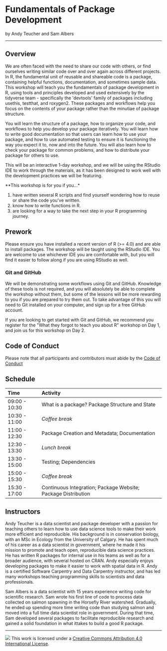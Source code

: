 # Fundamentals of Package Development


by Andy Teucher and Sam Albers

------------------------------------------------------------------------

## Overview

We are often faced with the need to share our code with others, or find ourselves writing similar code over and over again across different projects.
In R, the fundamental unit of reusable and shareable code is a package, containing helpful functions, documentation, and sometimes sample data.
This workshop will teach you the fundamentals of package development in R, using tools and principles developed and used extensively by the tidyverse team - specifically the 'devtools' family of packages including usethis, testthat, and roxygen2.
These packages and workflows help you focus on the contents of your package rather than the minutiae of package structure.

You will learn the structure of a package, how to organize your code, and workflows to help you develop your package iteratively.
You will learn how to write good documentation so that users can learn how to use your package, and how to use automated testing to ensure it is functioning the way you expect it to, now and into the future.
You will also learn how to check your package for common problems, and how to distribute your package for others to use.

This will be an interactive 1-day workshop, and we will be using the RStudio IDE to work through the materials, as it has been designed to work well with the development practices we will be featuring.

\*\*This workshop is for you if you...\*

1.  have written several R scripts and find yourself wondering how to reuse or share the code you've written.
2.  know how to write functions in R.
3.  are looking for a way to take the next step in your R programming journey.

## Prework

Please ensure you have installed a recent version of R (\>= 4.0) and are able to install packages.
The workshop will be taught using the RStudio IDE. You are welcome to use whichever IDE you are comfortable with, but you will find it easier to follow along if you are using RStudio as well.

### Git and GitHub

We will be demonstrating some workflows using Git and GitHub.
Knowledge of these tools is not required, and you will absolutely be able to complete the workshop without them, but some of the lessons will be more rewarding to you if you are prepared to try them out.
To take advantage of this you will need to Git installed on your computer, and sign up for a free GitHub account.

If you are looking to get started with Git and GitHub, we recommend you register for the "What they forgot to teach you about R" workshop on Day 1, and join us for this workshop on Day 2.

## Code of Conduct

Please note that all participants and contributors must abide by the [Code of Conduct](CODE_OF_CONDUCT.md)

## Schedule

| Time          | Activity                                                      |
|:--------------|:--------------------------------------------------------------|
| 09:00 - 10:30 | What is a package? Package Structure and State                |
| 10:30 - 11:00 | *Coffee break*                                                |
| 11:00 - 12:30 | Package Creation and Metadata; Documentation                  |
| 12:30 - 13:30 | *Lunch break*                                                 |
| 13:30 - 15:00 | Testing; Dependencies                                         |
| 15:00 - 15:30 | *Coffee break*                                                |
| 15:30 - 17:00 | Continuous Integration; Package Website; Package Distribution |

## Instructors

Andy Teucher is a data scientist and package developer with a passion for teaching others to learn how to use data science tools to make their work more efficient and reproducible.
His background is in conservation biology, with an MSc in Ecology from the University of Calgary.
He has spent much of his career as a data scientist in government, where he made it his mission to promote and teach open, reproducible data science practices.
He has written R packages for internal use in his teams as well as for a broader audience, with several hosted on CRAN.
Andy especially enjoys developing packages to make it easier to work with spatial data in R.
Andy is a certified Software Carpentry and Data Carpentry instructor, and has led many workshops teaching programming skills to scientists and data professionals.

Sam Albers is a data scientist with 15 years experience writing code for scientific research.
Sam wrote his first line of code to process data collected on salmon spawning in the Horsefly River watershed. 
Gradually, he ended up spending more time writing code than studying salmon and moved into a full time data scientist role in government. 
During that time, Sam developed several packages to facilitate reproducible research and gained a solid foundation in what ittakes to build a good R package.

------------------------------------------------------------------------

![](https://i.creativecommons.org/l/by/4.0/88x31.png) This work is licensed under a [Creative Commons Attribution 4.0 International License](https://creativecommons.org/licenses/by/4.0/).
